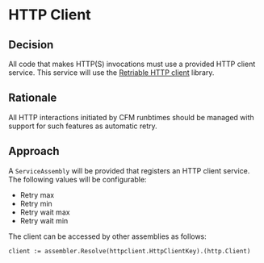 # HTTP Client

## Decision

All code that makes HTTP(S) invocations must use a provided HTTP client service. This service will use
the [Retriable HTTP client](https://github.com/hashicorp/go-retryablehttp) library.

## Rationale

All HTTP interactions initiated by CFM runbtimes should be managed with support for such features as automatic retry.

## Approach

A `ServiceAssembly` will be provided that registers an HTTP client service. The following values will be configurable:

- Retry max
- Retry min
- Retry wait max
- Retry wait min

The client can be accessed by other assemblies as follows:

```
client := assembler.Resolve(httpclient.HttpClientKey).(http.Client)
```

